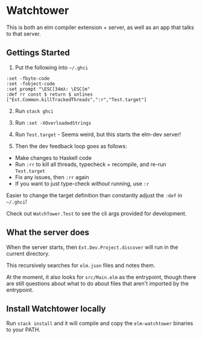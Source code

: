 # Watchtower

This is both an elm compiler extension + server, as well as an app that talks to that server.

## Gettings Started

1. Put the following into `~/.ghci`

```
:set -fbyte-code
:set -fobject-code
:set prompt "\ESC[34mλ: \ESC[m"
:def rr const $ return $ unlines ["Ext.Common.killTrackedThreads",":r","Test.target"]
```

2. Run `stack ghci`

3. Run `:set -XOverloadedStrings`

4. Run `Test.target` - Seems weird, but this starts the elm-dev server!

5. Then the dev feedback loop goes as follows:

- Make changes to Haskell code
- Run `:rr` to kill all threads, typecheck + recompile, and re-run `Test.target`
- Fix any issues, then `:rr` again
- If you want to just type-check _without_ running, use `:r`

Easier to change the target definition than constantly adjust the `:def` in `~/.ghci`!

Check out `WatchTower.Test` to see the cli args provided for development.

## What the server does

When the server starts, then `Ext.Dev.Project.discover` will run in the current directory.

This recursively searches for `elm.json` files and notes them.

At the moment, it also looks for `src/Main.elm` as the entrypoint, though there are still questions about what to do about files that aren't imported by the entrypoint.

## Install Watchtower locally

Run `stack install` and it will compile and copy the `elm-watchtower` binaries to your PATH.
